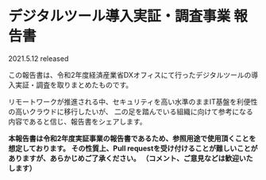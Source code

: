 # デジタルツール導⼊実証・調査事業 報告書
2021.5.12 released

この報告書は、令和2年度経済産業省DXオフィスにて行ったデジタルツールの導⼊実証・調査を取りまとめたものです。

リモートワークが推進される中、セキュリティを高い水準のままIT基盤を利便性の高いクラウドに移行したいが、
二の足を踏んでいる組織に向けて参考になる内容であると信じ、報告書をシェアします。

**本報告書は令和2年度実証事業の報告書であるため、参照用途で使用頂くことを想定しております。
その性質上、Pull requestを受け付けることが難しいことがありますが、あらかじめご了承ください。
（コメント、ご意見などは歓迎いたします）**
